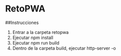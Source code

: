 # RetoPWA

##Instrucciones
  1. Entrar a la carpeta retopwa
  2. Ejecutar npm install
  3. Ejecutar npm run build
  4. Dentro de la carpeta build, ejecutar http-server -o
